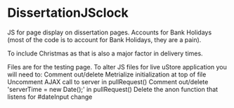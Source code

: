 # DissertationJSclock

JS for page display on dissertation pages. Accounts for Bank Holidays (most of the code is to account for Bank Holidays, they are a pain).

To include Christmas as that is also a major factor in delivery times.


Files are for the testing page. To alter JS files for live uStore application you will need to:
  Comment out/delete Metrialize initialization at top of file
  Uncomment AJAX call to server in pullRequest()
  Comment out/delete 'serverTime = new Date();' in pullRequest()
  Delete the anon function that listens for #dateInput change
  
